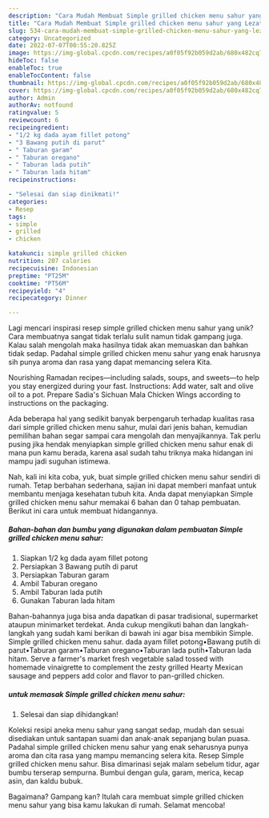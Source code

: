 ```yaml
---
description: "Cara Mudah Membuat Simple grilled chicken menu sahur yang Lezat"
title: "Cara Mudah Membuat Simple grilled chicken menu sahur yang Lezat"
slug: 534-cara-mudah-membuat-simple-grilled-chicken-menu-sahur-yang-lezat
category: Uncategorized
date: 2022-07-07T00:55:20.825Z
image: https://img-global.cpcdn.com/recipes/a0f05f92b059d2ab/680x482cq70/simple-grilled-chicken-menu-sahur-foto-resep-utama.jpg
hideToc: false
enableToc: true
enableTocContent: false
thumbnail: https://img-global.cpcdn.com/recipes/a0f05f92b059d2ab/680x482cq70/simple-grilled-chicken-menu-sahur-foto-resep-utama.jpg
cover: https://img-global.cpcdn.com/recipes/a0f05f92b059d2ab/680x482cq70/simple-grilled-chicken-menu-sahur-foto-resep-utama.jpg
author: Admin
authorAv: notfound
ratingvalue: 5
reviewcount: 6
recipeingredient:
- "1/2 kg dada ayam fillet potong"
- "3 Bawang putih di parut"
- " Taburan garam"
- " Taburan oregano"
- " Taburan lada putih"
- " Taburan lada hitam"
recipeinstructions:

- "Selesai dan siap dinikmati!"
categories:
- Resep
tags:
- simple
- grilled
- chicken

katakunci: simple grilled chicken 
nutrition: 207 calories
recipecuisine: Indonesian
preptime: "PT25M"
cooktime: "PT56M"
recipeyield: "4"
recipecategory: Dinner

---
```





Lagi mencari inspirasi resep simple grilled chicken menu sahur yang unik? Cara membuatnya sangat tidak terlalu sulit namun tidak gampang juga. Kalau salah mengolah maka hasilnya tidak akan memuaskan dan bahkan tidak sedap. Padahal simple grilled chicken menu sahur yang enak harusnya sih punya aroma dan rasa yang dapat memancing selera Kita.





Nourishing Ramadan recipes—including salads, soups, and sweets—to help you stay energized during your fast. Instructions: Add water, salt and olive oil to a pot. Prepare Sadia&#39;s Sichuan Mala Chicken Wings according to instructions on the packaging.

Ada beberapa hal yang sedikit banyak berpengaruh terhadap kualitas rasa dari simple grilled chicken menu sahur, mulai dari jenis bahan, kemudian pemilihan bahan segar sampai cara mengolah dan menyajikannya. Tak perlu pusing jika hendak menyiapkan simple grilled chicken menu sahur enak di mana pun kamu berada, karena asal sudah tahu triknya maka hidangan ini mampu jadi suguhan istimewa.






Nah, kali ini kita coba, yuk, buat simple grilled chicken menu sahur sendiri di rumah. Tetap berbahan sederhana, sajian ini dapat memberi manfaat untuk membantu menjaga kesehatan tubuh kita. Anda dapat menyiapkan Simple grilled chicken menu sahur memakai 6 bahan dan 0 tahap pembuatan. Berikut ini cara untuk membuat hidangannya.

<!--inarticleads1-->

##### Bahan-bahan dan bumbu yang digunakan dalam pembuatan Simple grilled chicken menu sahur:

1. Siapkan 1/2 kg dada ayam fillet potong
1. Persiapkan 3 Bawang putih di parut
1. Persiapkan  Taburan garam
1. Ambil  Taburan oregano
1. Ambil  Taburan lada putih
1. Gunakan  Taburan lada hitam


Bahan-bahannya juga bisa anda dapatkan di pasar tradisional, supermarket ataupun minimarket terdekat. Anda cukup mengikuti bahan dan langkah-langkah yang sudah kami berikan di bawah ini agar bisa membikin Simple. Simple grilled chicken menu sahur. dada ayam fillet potong•Bawang putih di parut•Taburan garam•Taburan oregano•Taburan lada putih•Taburan lada hitam. Serve a farmer&#39;s market fresh vegetable salad tossed with homemade vinaigrette to complement the zesty grilled Hearty Mexican sausage and peppers add color and flavor to pan-grilled chicken. 

<!--inarticleads2-->

#####  untuk memasak Simple grilled chicken menu sahur:


1. Selesai dan siap dihidangkan!

Koleksi resipi aneka menu sahur yang sangat sedap, mudah dan sesuai disediakan untuk santapan suami dan anak-anak sepanjang bulan puasa. Padahal simple grilled chicken menu sahur yang enak seharusnya punya aroma dan cita rasa yang mampu memancing selera kita. Resep Simple grilled chicken menu sahur. Bisa dimarinasi sejak malam sebelum tidur, agar bumbu terserap sempurna. Bumbui dengan gula, garam, merica, kecap asin, dan kaldu bubuk. 

Bagaimana? Gampang kan? Itulah cara membuat simple grilled chicken menu sahur yang bisa kamu lakukan di rumah. Selamat mencoba!
